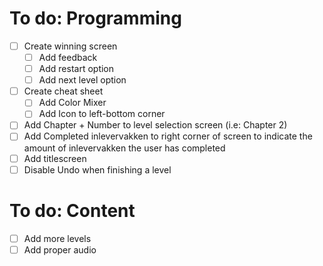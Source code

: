 # To do: Programming
- [ ] Create winning screen
    - [ ] Add feedback
    - [ ] Add restart option
    - [ ] Add next level option
- [ ] Create cheat sheet
    - [ ] Add Color Mixer
    - [ ] Add Icon to left-bottom corner
- [ ] Add Chapter + Number to level selection screen (i.e: Chapter 2)
- [ ] Add Completed inlevervakken to right corner of screen to indicate the amount of inlevervakken the user has completed
- [ ] Add titlescreen
- [ ] Disable Undo when finishing a level

# To do: Content
- [ ] Add more levels
- [ ] Add proper audio

